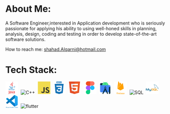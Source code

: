 # About Me:
A Software Engineer,interested in Application development who is seriously passionate for applying his ability to using well-honed skills in planning, analysis, design, coding and testing in order to develop state-of-the-art software solutions.

How to reach me: shahad.Alqarni@hotmail.com


# Tech Stack:
<div>
  <img src="https://github.com/devicons/devicon/blob/master/icons/java/java-original-wordmark.svg" title="Java" alt="Java" width="40" height="40"/>&nbsp;
  <img src="https://img.shields.io/badge/c++-%2300599C.svg?style=for-the-badge&logo=c%2B%2B&logoColor=white" title="C++"  alt="C++" width="30" height="30"/>&nbsp;
    <img src="https://github.com/devicons/devicon/blob/master/icons/javascript/javascript-original.svg" title="JavaScript" alt="JavaScript" width="40" height="40"/>&nbsp;
  <img src="https://github.com/devicons/devicon/blob/master/icons/css3/css3-plain-wordmark.svg"  title="CSS" alt="CSS" width="40" height="40"/>&nbsp;
  <img src="https://github.com/devicons/devicon/blob/master/icons/html5/html5-original.svg" title="HTML" alt="HTML" width="40" height="40"/>&nbsp;
     <img src="https://github.com/devicons/devicon/blob/master/icons/figma/figma-original.svg" title="figma"  alt="figma" width="40" height="40"/>&nbsp;
  <img src="https://github.com/devicons/devicon/blob/master/icons/androidstudio/androidstudio-original.svg" title="Android studio"  alt="Android studio" width="40" height="40"/>&nbsp;
    <img src="https://github.com/devicons/devicon/blob/master/icons/firebase/firebase-plain-wordmark.svg" title="Firebase" alt="Firebase" width="40" height="40"/>&nbsp;
       <img src="https://img.shields.io/badge/sqlite-%2307405e.svg?style=for-the-badge&logo=sqlite&logoColor=white" title="SQLLITE"  alt="SQL" width="30" height="30"/>&nbsp;
    <img src="https://github.com/devicons/devicon/blob/master/icons/mysql/mysql-original-wordmark.svg" title="MySQL"  alt="MySQL" width="40" height="40"/>&nbsp;
   <img src="https://github.com/devicons/devicon/blob/master/icons/vscode/vscode-original-wordmark.svg" title="vscode"  alt="vscode" width="40" height="40"/>&nbsp;
    <img src="https://github.com/devicons/devicon/blob/master/icons/flutter/flutter-original-wordmark.svg" title="flutter"  alt="flutter" width="40" height="40"/>&nbsp;
</div>



<!-- Proudly created with GPRM ( https://gprm.itsvg.in ) -->
